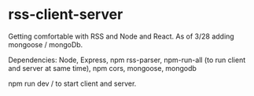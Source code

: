 # rss-client-server

Getting comfortable with RSS and Node and React. As of 3/28 adding mongoose / mongoDb.

Dependencies: Node, Express, npm rss-parser, npm-run-all (to run client and server at same time), npm cors, mongoose, mongodb 

npm run dev / to start client and server. 

